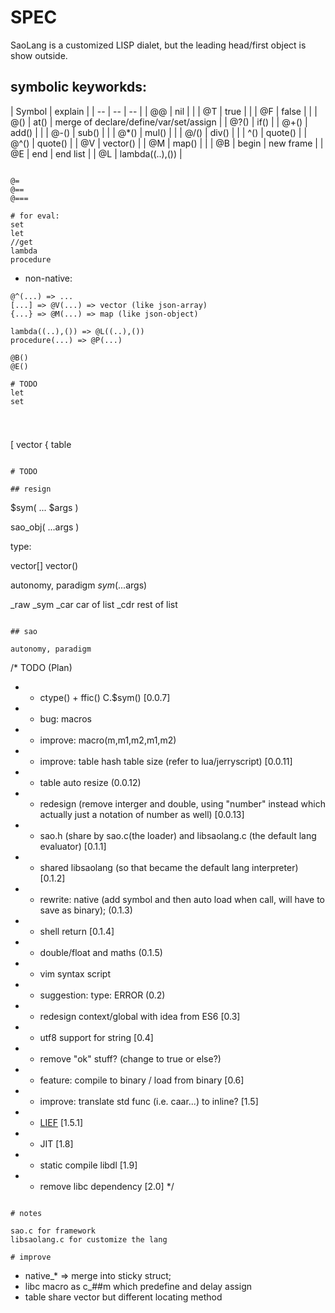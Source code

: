 # SPEC

SaoLang is a customized LISP dialet, but the leading head/first object is show outside.

## symbolic keyworkds:

| Symbol | explain | 
| -- | -- | -- |
| @@ | nil | |
| @T | true | |
| @F | false | |
| @() | at() | merge of declare/define/var/set/assign |
| @?() | if() |
| @+() | add() | |
| @-() | sub() | |
| @\*() | mul() | |
| @/() | div() | |
| ^() | quote() |
| @^() | quote() |
| @V | vector() |
| @M | map() | |
| @B | begin | new frame |
| @E | end | end list |
| @L | lambda((..),()) |


```

@=
@==
@===

# for eval:
set
let
//get
lambda
procedure
```

* non-native: 

```
@^(...) => ...
[...] => @V(...) => vector (like json-array)
{...} => @M(...) => map (like json-object)

lambda((..),()) => @L((..),())
procedure(...) => @P(...)

@B() 
@E()

# TODO 
let
set


```

#

[ vector
{ table

```

# TODO

## resign

```

$sym( ... $args )

sao_obj(
 ...args
)

type:

vector[]
vector()

autonomy, paradigm
$sym(...$args)

_raw
_sym
_car car of list
_cdr rest of list


```

## sao

autonomy, paradigm

```
/* TODO (Plan)
 * * ctype() + ffic() C.$sym() [0.0.7]

* * bug: macros
* * improve: macro(m,m1,m2,m1,m2)
 * * improve: table hash table size (refer to lua/jerryscript) [0.0.11]
 * * table auto resize (0.0.12)
 * * redesign (remove interger and double, using "number" instead which actually just a notation of number as well) [0.0.13]

 * * sao.h (share by sao.c(the loader) and libsaolang.c (the default lang evaluator) [0.1.1]
 * * shared libsaolang (so that became the default lang interpreter) [0.1.2]
 * * rewrite: native (add symbol and then auto load when call, will have to save as binary); (0.1.3)
 * * shell return [0.1.4]
 * * double/float and maths (0.1.5)

* * vim syntax script

 * * suggestion: type: ERROR (0.2)
 * * redesign context/global with idea from ES6 [0.3]
 * * utf8 support for string [0.4]
 * * remove "ok" stuff? (change to true or else?)
 * * feature: compile to binary / load from binary [0.6]

 * * improve: translate std func (i.e. caar...) to inline? [1.5]
 * * [LIEF](https://lief.quarkslab.com/doc/latest/Intro.html) [1.5.1]

 * * JIT [1.8]

 * * static compile libdl [1.9]

 * * remove libc dependency [2.0]
 */

```

# notes

sao.c for framework
libsaolang.c for customize the lang

# improve

```
* native_* => merge into sticky struct;
* libc macro as c_##m which predefine and delay assign
* table share vector but different locating method

```
